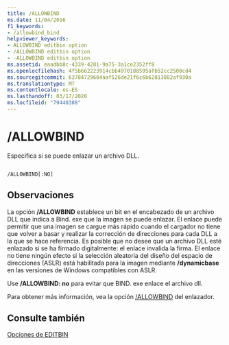 ```yaml
---
title: /ALLOWBIND
ms.date: 11/04/2016
f1_keywords:
- /allowbind_bind
helpviewer_keywords:
- ALLOWBIND editbin option
- /ALLOWBIND editbin option
- -ALLOWBIND editbin option
ms.assetid: eaadbb8c-4339-4281-9a75-3a1ce2352ff8
ms.openlocfilehash: 4f5b662223914cbb4970188595afb52cc2500cd4
ms.sourcegitcommit: 63784729604aaf526de21f6c6b62813882af930a
ms.translationtype: MT
ms.contentlocale: es-ES
ms.lasthandoff: 03/17/2020
ms.locfileid: "79440388"
---
```

# <a name="allowbind"></a>/ALLOWBIND

Especifica si se puede enlazar un archivo DLL.

```

/ALLOWBIND[:NO]
```

## <a name="remarks"></a>Observaciones

La opción **/ALLOWBIND** establece un bit en el encabezado de un archivo DLL que indica a Bind. exe que la imagen se puede enlazar. El enlace puede permitir que una imagen se cargue más rápido cuando el cargador no tiene que volver a basar y realizar la corrección de direcciones para cada DLL a la que se hace referencia. Es posible que no desee que un archivo DLL esté enlazado si se ha firmado digitalmente: el enlace invalida la firma. El enlace no tiene ningún efecto si la selección aleatoria del diseño del espacio de direcciones (ASLR) está habilitada para la imagen mediante **/dynamicbase** en las versiones de Windows compatibles con ASLR.

Use **/ALLOWBIND: no** para evitar que BIND. exe enlace el archivo dll.

Para obtener más información, vea la opción [/ALLOWBIND](allowbind-prevent-dll-binding.md) del enlazador.

## <a name="see-also"></a>Consulte también

[Opciones de EDITBIN](editbin-options.md)
